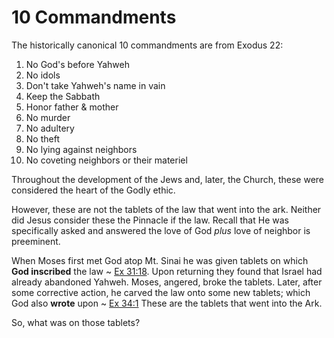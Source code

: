 # 10 Commandments 

The historically canonical 10 commandments are from Exodus 22:

1. No God's before Yahweh
2. No idols
3. Don't take Yahweh's name in vain
4. Keep the Sabbath 
5. Honor father & mother
6. No murder
7. No adultery 
8. No theft
9. No lying against neighbors
10. No coveting neighbors or their materiel

Throughout the development of the Jews and, later, the Church, these were considered the heart of the Godly ethic.

However, these are not the tablets of the law that went into the ark.
Neither did Jesus consider these the Pinnacle if the law.
Recall that He was specifically asked and answered the love of God _plus_ love of neighbor is preeminent.

When Moses first met God atop Mt. Sinai he was given tablets on which **God inscribed** the law ~ [Ex 31:18]().
Upon returning they found that Israel had already abandoned Yahweh.
Moses, angered, broke the tablets.
Later, after some corrective action, he carved the law onto some new tablets;
which God also **wrote** upon ~ [Ex 34:1]()
These are the tablets that went into the Ark.

So, what was on those tablets?